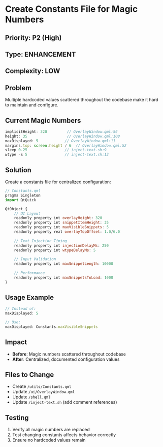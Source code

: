 # Create Constants File for Magic Numbers

## Priority: P2 (High)
## Type: ENHANCEMENT
## Complexity: LOW

## Problem
Multiple hardcoded values scattered throughout the codebase make it hard to maintain and configure.

## Current Magic Numbers
```javascript
implicitHeight: 320         // OverlayWindow.qml:56
height: 35                  // OverlayWindow.qml:108  
maxDisplayed: 5            // OverlayWindow.qml:11
margins.top: screen.height / 6  // OverlayWindow.qml:52
sleep 0.25                 // inject-text.sh:9
wtype -s 5                 // inject-text.sh:13
```

## Solution
Create a constants file for centralized configuration:

```javascript
// Constants.qml
pragma Singleton
import QtQuick

QtObject {
    // UI Layout
    readonly property int overlayHeight: 320
    readonly property int snippetItemHeight: 35
    readonly property int maxVisibleSnippets: 5
    readonly property real overlayTopOffset: 1.0/6.0
    
    // Text Injection Timing
    readonly property int injectionDelayMs: 250
    readonly property int wtypeDelayMs: 5
    
    // Input Validation
    readonly property int maxSnippetLength: 10000
    
    // Performance
    readonly property int maxSnippetsToLoad: 1000
}
```

## Usage Example
```javascript
// Instead of:
maxDisplayed: 5

// Use:
maxDisplayed: Constants.maxVisibleSnippets
```

## Impact
- **Before**: Magic numbers scattered throughout codebase
- **After**: Centralized, documented configuration values

## Files to Change
- Create `/utils/Constants.qml`
- Update `/ui/OverlayWindow.qml`
- Update `/shell.qml`
- Update `/inject-text.sh` (add comment references)

## Testing
1. Verify all magic numbers are replaced
2. Test changing constants affects behavior correctly
3. Ensure no hardcoded values remain